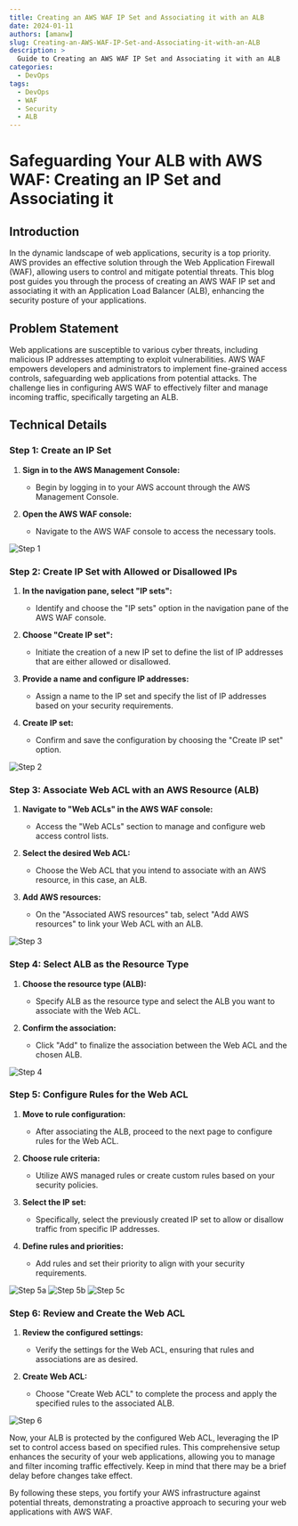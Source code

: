 ```yaml
---
title: Creating an AWS WAF IP Set and Associating it with an ALB
date: 2024-01-11
authors: [amanw]
slug: Creating-an-AWS-WAF-IP-Set-and-Associating-it-with-an-ALB
description: >
  Guide to Creating an AWS WAF IP Set and Associating it with an ALB
categories:
  - DevOps
tags:
  - DevOps
  - WAF
  - Security
  - ALB
---
```

# Safeguarding Your ALB with AWS WAF: Creating an IP Set and Associating it

## Introduction

In the dynamic landscape of web applications, security is a top priority. AWS provides an effective solution through the Web Application Firewall (WAF), allowing users to control and mitigate potential threats. This blog post guides you through the process of creating an AWS WAF IP set and associating it with an Application Load Balancer (ALB), enhancing the security posture of your applications.

## Problem Statement

Web applications are susceptible to various cyber threats, including malicious IP addresses attempting to exploit vulnerabilities. AWS WAF empowers developers and administrators to implement fine-grained access controls, safeguarding web applications from potential attacks. The challenge lies in configuring AWS WAF to effectively filter and manage incoming traffic, specifically targeting an ALB.

## Technical Details

### Step 1: Create an IP Set

1. **Sign in to the AWS Management Console:**
   - Begin by logging in to your AWS account through the AWS Management Console.

2. **Open the AWS WAF console:**
   - Navigate to the AWS WAF console to access the necessary tools.

![Step 1](https://github.com/Flairminds/blogs/assets/91743769/52a0d11d-7123-4c30-a3a2-1c122f93c4b5)

### Step 2: Create IP Set with Allowed or Disallowed IPs

1. **In the navigation pane, select "IP sets":**
   - Identify and choose the "IP sets" option in the navigation pane of the AWS WAF console.

2. **Choose "Create IP set":**
   - Initiate the creation of a new IP set to define the list of IP addresses that are either allowed or disallowed.

3. **Provide a name and configure IP addresses:**
   - Assign a name to the IP set and specify the list of IP addresses based on your security requirements.

4. **Create IP set:**
   - Confirm and save the configuration by choosing the "Create IP set" option.

![Step 2](https://github.com/Flairminds/blogs/assets/91743769/230face0-43db-4369-9513-6726763df8db)

### Step 3: Associate Web ACL with an AWS Resource (ALB)

1. **Navigate to "Web ACLs" in the AWS WAF console:**
   - Access the "Web ACLs" section to manage and configure web access control lists.

2. **Select the desired Web ACL:**
   - Choose the Web ACL that you intend to associate with an AWS resource, in this case, an ALB.

3. **Add AWS resources:**
   - On the "Associated AWS resources" tab, select "Add AWS resources" to link your Web ACL with an ALB.

![Step 3](https://github.com/Flairminds/blogs/assets/91743769/8b1c1507-948c-44dc-8252-7da5d63db37a)

### Step 4: Select ALB as the Resource Type

1. **Choose the resource type (ALB):**
   - Specify ALB as the resource type and select the ALB you want to associate with the Web ACL.

2. **Confirm the association:**
   - Click "Add" to finalize the association between the Web ACL and the chosen ALB.

![Step 4](https://github.com/Flairminds/blogs/assets/91743769/80bcb8c4-13ef-42fe-a1e8-0b4b8b7c9766)

### Step 5: Configure Rules for the Web ACL

1. **Move to rule configuration:**
   - After associating the ALB, proceed to the next page to configure rules for the Web ACL.

2. **Choose rule criteria:**
   - Utilize AWS managed rules or create custom rules based on your security policies.

3. **Select the IP set:**
   - Specifically, select the previously created IP set to allow or disallow traffic from specific IP addresses.

4. **Define rules and priorities:**
   - Add rules and set their priority to align with your security requirements.

![Step 5a](https://github.com/Flairminds/blogs/assets/91743769/4c625a92-f273-4dd2-8c3a-de712e1377d8)
![Step 5b](https://github.com/Flairminds/blogs/assets/91743769/31db826b-2cf7-4ba0-b5cf-ad8ad3d9d44a)
![Step 5c](https://github.com/Flairminds/blogs/assets/91743769/e5f00231-739c-4b9c-a59f-e827193c2410)

### Step 6: Review and Create the Web ACL

1. **Review the configured settings:**
   - Verify the settings for the Web ACL, ensuring that rules and associations are as desired.

2. **Create Web ACL:**
   - Choose "Create Web ACL" to complete the process and apply the specified rules to the associated ALB.

![Step 6](https://github.com/Flairminds/blogs/assets/91743769/adf86e03-fa06-4c19-adfc-0c608a2b5ca4)

Now, your ALB is protected by the configured Web ACL, leveraging the IP set to control access based on specified rules. This comprehensive setup enhances the security of your web applications, allowing you to manage and filter incoming traffic effectively. Keep in mind that there may be a brief delay before changes take effect.

By following these steps, you fortify your AWS infrastructure against potential threats, demonstrating a proactive approach to securing your web applications with AWS WAF.